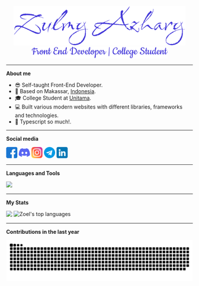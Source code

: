 <div align="center"><a href="https://zoel.vercel.app/" target="blank" rel="noreferrer"><img src="/assets/title.png" alt="Zulmy Azhary" /></a></div>
<div align="center"><img src="/assets/description.png" alt="Front End Developer | College Student" /></div>

---

**About me**

- 😎 Self-taught Front-End Developer.
- 📌 Based on Makassar, [Indonesia](https://en.wikipedia.org/wiki/Indonesia).
- 🎓 College Student at [Unitama](https://unitama.ac.id).
- 💻 Built various modern websites with different libraries, frameworks and technologies.
- 💙 Typescript so much!.

---

**Social media**

<div>
  <a target="blank" href="https://www.facebook.com/zulmyazhary"><img height="30" title="Facebook" src="/assets/facebook.png" alt="Facebook"/></a>
  <a target="blank" href="https://discord.com/users/1015875403627364362"><img height="30" title="Discord" src="/assets/discord.png" alt="Discord"/></a>
  <a target="blank" href="https://www.instagram.com/zulmyazhary_"><img height="30" title="Instagram" src="/assets/instagram.png" alt="Instagram"/></a>
  <a target="blank" href="https://t.me/ZulmyAzhary"><img height="30" title="Telegram" src="/assets/telegram.png" alt="Telegram"/></a>
  <a target="blank" href="https://www.linkedin.com/in/zulmy-azhary-7a0b04159"><img height="30" title="LinkedIn" src="/assets/linkedin.png" alt="LinkedIn"/></a>
</div>

---

**Languages and Tools**

<img src="https://skillicons.dev/icons?i=js,ts,react,vue,svelte,tailwind,styledcomponents,materialui,mongodb,nodejs,express,nextjs,firebase,figma,postman,solidjs,vite,vscode,bootstrap,mysql&theme=light&perline=25" />

---

**My Stats**

<picture>
  <source media="(prefers-color-scheme: dark)" srcset="https://github-readme-stats.vercel.app/api?username=zulmy-azhary&theme=github_dark&border_color=30363D&show_icons=true&count_private=true">
  <source media="(prefers-color-scheme: light)" srcset="https://github-readme-stats.vercel.app/api?username=zulmy-azhary&show_icons=true&count_private=true">
  <img src="https://github-readme-stats.vercel.app/api?username=zulmy-azhary&show_icons=true&count_private=true" />
</picture>

<picture>
  <source media="(prefers-color-scheme: dark)" srcset="https://github-readme-stats.vercel.app/api/top-langs/?username=zulmy-azhary&theme=github_dark&border_color=30363D&layout=compact&hide_progress=true&hide=php,scss,css,html">
  <source media="(prefers-color-scheme: light)" srcset="https://github-readme-stats.vercel.app/api/top-langs/?username=zulmy-azhary&layout=compact&hide_progress=true&hide=php,scss,css,html">
  <img align="top" src="https://github-readme-stats.vercel.app/api/top-langs/?username=zulmy-azhary&layout=compact&hide_progress=true&hide=php,scss,css,html" alt="Zoel's top languages" />
</picture>

---

**Contributions in the last year**

<picture>
  <source media="(prefers-color-scheme: dark)" srcset="https://raw.githubusercontent.com/zulmy-azhary/zulmy-azhary/output/github-contribution-grid-snake-dark.svg">
  <source media="(prefers-color-scheme: light)" srcset="https://raw.githubusercontent.com/zulmy-azhary/zulmy-azhary/output/github-contribution-grid-snake.svg">
  <img alt="github contribution grid snake animation" src="https://raw.githubusercontent.com/zulmy-azhary/zulmy-azhary/output/github-contribution-grid-snake.svg">
</picture>
